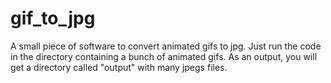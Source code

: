 # gif_to_jpg
A small piece of software to convert animated gifs to jpg.
Just run the code in the directory containing a bunch of animated gifs. As an output, you will get a directory called "output" with many jpegs files. 
